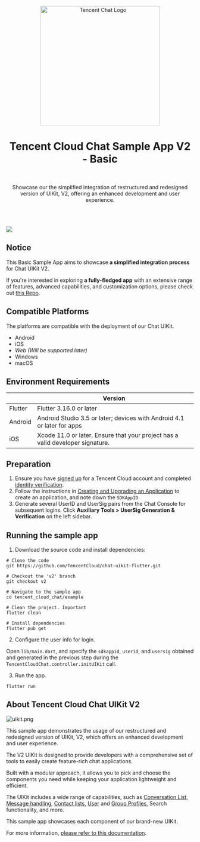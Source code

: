 <p align="center">
  <a href="https://www.tencentcloud.com/products/im?from=pub">
    <img src="https://qcloudimg.tencent-cloud.cn/raw/429a2f58678a1f5b150c6ae04aa0b569.png" width="320px" alt="Tencent Chat Logo" />
  </a>
</p>

<h1 align="center">Tencent Cloud Chat Sample App V2 - Basic</h1>

<br>

<p align="center">
  Showcase our the simplified integration of restructured and redesigned version of UIKit, V2, offering an enhanced development and user experience.
</p>

<br>

<br>

![](https://qcloudimg.tencent-cloud.cn/raw/193ec650f17da6bb33edf5df5d978091.png)

## Notice

This Basic Sample App aims to showcase **a simplified integration process** for Chat UIKit V2. 

If you're interested in exploring **a fully-fledged app** with an extensive range of features, advanced capabilities, and customization options,
please check out [this Repo](https://github.com/TencentCloud/chat-demo-flutter/tree/v2).

## Compatible Platforms

The platforms are compatible with the deployment of our Chat UIKit.

- Android
- iOS
- _Web (Will be supported later)_
- Windows
- macOS

## Environment Requirements

|   | Version                                                                        |
|---------|--------------------------------------------------------------------------------|
| Flutter | Flutter 3.16.0 or later                                                        |
| Android | Android Studio 3.5 or later; devices with Android 4.1 or later for apps        |
| iOS | Xcode 11.0 or later. Ensure that your project has a valid developer signature. |

## Preparation

1. Ensure you have [signed up](https://intl.cloud.tencent.com/document/product/378/17985) for a Tencent Cloud account and completed [identity verification](https://intl.cloud.tencent.com/document/product/378/3629).
2. Follow the instructions in [Creating and Upgrading an Application](https://intl.cloud.tencent.com/document/product/1047/34577) to create an application, and note down the `SDKAppID`.
3. Generate several UserID and UserSig pairs from the Chat Console for subsequent logins. Click **Auxiliary Tools > UserSig Generation & Verification** on the left sidebar.

## Running the sample app

1. Download the source code and install dependencies:

```shell
# Clone the code
git https://github.com/TencentCloud/chat-uikit-flutter.git

# Checkout the 'v2' branch
git checkout v2

# Navigate to the sample app
cd tencent_cloud_chat/example

# Clean the project. Important
flutter clean

# Install dependencies
flutter pub get
```

2. Configure the user info for login.

Open `lib/main.dart`, and specify the `sdkappid`, `userid`, and `usersig` obtained and generated in the previous step 
during the `TencentCloudChat.controller.initUIKit` call.

3. Run the app.

```shell
flutter run
```

## About Tencent Cloud Chat UIKit V2

![uikit.png](https://comm.qq.com/im/static-files/uikit.jpg)

This sample app demonstrates the usage of our restructured and redesigned version of UIKit, V2, which offers an enhanced development and user experience.

The V2 UIKit is designed to provide developers with a comprehensive set of tools to easily create feature-rich chat applications.

Built with a modular approach, it allows you to pick and choose the components you need while keeping your application lightweight and efficient.

The UIKit includes a wide range of capabilities, such as [Conversation List](https://pub.dev/packages/tencent_cloud_chat_conversation), [Message handling](https://pub.dev/packages/tencent_cloud_chat_message),
[Contact lists](https://pub.dev/packages/tencent_cloud_chat_contact), [User](https://pub.dev/packages/tencent_cloud_chat_user_profile) and [Group Profiles](https://pub.dev/packages/tencent_cloud_chat_group_profile), Search functionality, and more.

This sample app showcases each component of our brand-new UIKit.

For more information, [please refer to this documentation](https://www.tencentcloud.com/document/product/1047/58585).
